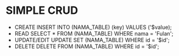 # SIMPLE CRUD

- CREATE
  INSERT INTO (NAMA_TABLE) (key) VALUES ('$value);
- READ
  SELECT \* FROM (NAMA_TABLE) WHERE nama = 'Fulan';
- UPDATE/EDIT
  UPDATE SET (NAMA_TABLE) WHERE id = '$id';
- DELETE
  DELETE FROM (NAMA_TABLE) WHERE id = '$id';
